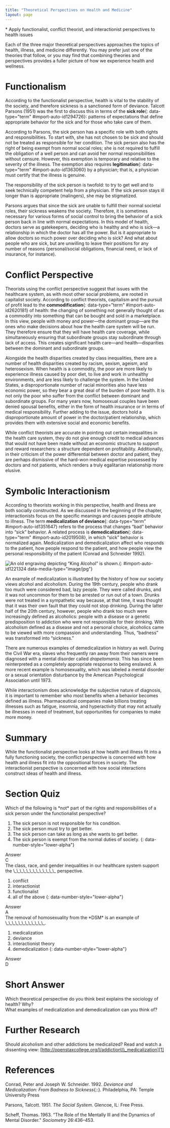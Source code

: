 ```yaml
---
title: "Theoretical Perspectives on Health and Medicine"
layout: page
---
```



<div data-type="abstract" markdown="1">
* Apply functionalist, conflict theorist, and interactionist perspectives to health issues

</div>

Each of the three major theoretical perspectives approaches the topics of health, illness, and medicine differently. You may prefer just one of the theories that follow, or you may find that combining theories and perspectives provides a fuller picture of how we experience health and wellness.

# Functionalism

According to the functionalist perspective, health is vital to the stability of the society, and therefore sickness is a sanctioned form of deviance. Talcott Parsons (1951) was the first to discuss this in terms of the **sick role**{: data-type="term" #import-auto-id1294726}\: patterns of expectations that define appropriate behavior for the sick and for those who take care of them.

According to Parsons, the sick person has a specific role with both rights and responsibilities. To start with, she has not chosen to be sick and should not be treated as responsible for her condition. The sick person also has the right of being exempt from normal social roles; she is not required to fulfill the obligation of a well person and can avoid her normal responsibilities without censure. However, this exemption is temporary and relative to the severity of the illness. The exemption also requires **legitimation**{: data-type="term" #import-auto-id1363060} by a physician; that is, a physician must certify that the illness is genuine.

The responsibility of the sick person is twofold: to try to get well and to seek technically competent help from a physician. If the sick person stays ill longer than is appropriate (malingers), she may be stigmatized.

Parsons argues that since the sick are unable to fulfill their normal societal roles, their sickness weakens the society. Therefore, it is sometimes necessary for various forms of social control to bring the behavior of a sick person back in line with normal expectations. In this model of health, doctors serve as gatekeepers, deciding who is healthy and who is sick—a relationship in which the doctor has all the power. But is it appropriate to allow doctors so much power over deciding who is sick? And what about people who are sick, but are unwilling to leave their positions for any number of reasons (personal/social obligations, financial need, or lack of insurance, for instance).

# Conflict Perspective

Theorists using the conflict perspective suggest that issues with the healthcare system, as with most other social problems, are rooted in capitalist society. According to conflict theorists, capitalism and the pursuit of profit lead to the **commodification**{: data-type="term" #import-auto-id2620181} of health: the changing of something not generally thought of as a commodity into something that can be bought and sold in a marketplace. In this view, people with money and power—the dominant group—are the ones who make decisions about how the health care system will be run. They therefore ensure that they will have health care coverage, while simultaneously ensuring that subordinate groups stay subordinate through lack of access. This creates significant health care—and health—disparities between the dominant and subordinate groups.

Alongside the health disparities created by class inequalities, there are a number of health disparities created by racism, sexism, ageism, and heterosexism. When health is a commodity, the poor are more likely to experience illness caused by poor diet, to live and work in unhealthy environments, and are less likely to challenge the system. In the United States, a disproportionate number of racial minorities also have less economic power, so they bear a great deal of the burden of poor health. It is not only the poor who suffer from the conflict between dominant and subordinate groups. For many years now, homosexual couples have been denied spousal benefits, either in the form of health insurance or in terms of medical responsibility. Further adding to the issue, doctors hold a disproportionate amount of power in the doctor/patient relationship, which provides them with extensive social and economic benefits.

While conflict theorists are accurate in pointing out certain inequalities in the health care system, they do not give enough credit to medical advances that would not have been made without an economic structure to support and reward researchers: a structure dependent on profitability. Additionally, in their criticism of the power differential between doctor and patient, they are perhaps dismissive of the hard-won medical expertise possessed by doctors and not patients, which renders a truly egalitarian relationship more elusive.

# Symbolic Interactionism

According to theorists working in this perspective, health and illness are both socially constructed. As we discussed in the beginning of the chapter, interactionists focus on the specific meanings and causes people attribute to illness. The term **medicalization of deviance**{: data-type="term" #import-auto-id1351647} refers to the process that changes “bad” behavior into “sick” behavior. A related process is **demedicalization**{: data-type="term" #import-auto-id2019508}, in which “sick” behavior is normalized again. Medicalization and demedicalization affect who responds to the patient, how people respond to the patient, and how people view the personal responsibility of the patient (Conrad and Schneider 1992).

 ![An old engraving depicting &#x201C;King Alcohol&#x201D; is shown.](../resources/Figure_19_05_01.jpg "In this engraving from the 19th century, &#x201C;King Alcohol&#x201D; is shown with a skeleton on a barrel of alcohol. The words &#x201C;poverty,&#x201D; &#x201C;misery,&#x201D; &#x201C;crime,&#x201D; and &#x201C;death&#x201D; hang in the air behind him. (Photo courtesy of the Library of Congress/Wikimedia Commons)"){: #import-auto-id1221324 data-media-type="image/jpg"}

An example of medicalization is illustrated by the history of how our society views alcohol and alcoholism. During the 19th century, people who drank too much were considered bad, lazy people. They were called drunks, and it was not uncommon for them to be arrested or run out of a town. Drunks were not treated in a sympathetic way because, at that time, it was thought that it was their own fault that they could not stop drinking. During the latter half of the 20th century, however, people who drank too much were increasingly defined as alcoholics: people with a disease or a genetic predisposition to addiction who were not responsible for their drinking. With alcoholism defined as a disease and not a personal choice, alcoholics came to be viewed with more compassion and understanding. Thus, “badness” was transformed into “sickness.”

There are numerous examples of demedicalization in history as well. During the Civil War era, slaves who frequently ran away from their owners were diagnosed with a mental disorder called *drapetomania*. This has since been reinterpreted as a completely appropriate response to being enslaved. A more recent example is homosexuality, which was labeled a mental disorder or a sexual orientation disturbance by the American Psychological Association until 1973.

While interactionism does acknowledge the subjective nature of diagnosis, it is important to remember who most benefits when a behavior becomes defined as illness. Pharmaceutical companies make billions treating illnesses such as fatigue, insomnia, and hyperactivity that may not actually be illnesses in need of treatment, but opportunities for companies to make more money.

# Summary

While the functionalist perspective looks at how health and illness fit into a fully functioning society, the conflict perspective is concerned with how health and illness fit into the oppositional forces in society. The interactionist perspective is concerned with how social interactions construct ideas of health and illness.

# Section Quiz

<div data-type="exercise" data-label="section-quiz">
<div data-type="problem" markdown="1">
Which of the following is *not* part of the rights and responsibilities of a sick person under the functionalist perspective?

1.  The sick person is not responsible for his condition.
2.  The sick person must try to get better.
3.  The sick person can take as long as she wants to get better.
4.  The sick person is exempt from the normal duties of society.
{: data-number-style="lower-alpha"}

</div>
<div data-type="solution" markdown="1">
<div data-type="title">
Answer
</div>
C

</div>
</div>

<div data-type="exercise" data-label="section-quiz">
<div data-type="problem" markdown="1">
The class, race, and gender inequalities in our healthcare system support the \_\_\_\_\_\_\_\_\_\_\_\_\_ perspective.

1.  conflict
2.  interactionist
3.  functionalist
4.  all of the above
{: data-number-style="lower-alpha"}

</div>
<div data-type="solution" markdown="1">
<div data-type="title">
Answer
</div>
A

</div>
</div>

<div data-type="exercise" data-label="section-quiz">
<div data-type="problem" markdown="1">
The removal of homosexuality from the *DSM* is an example of \_\_\_\_\_\_\_\_\_\_\_\_.

1.  medicalization
2.  deviance
3.  interactionist theory
4.  demedicalization
{: data-number-style="lower-alpha"}

</div>
<div data-type="solution" markdown="1">
<div data-type="title">
Answer
</div>
D

</div>
</div>

# Short Answer

<div data-type="exercise" data-label="short-answer">
<div data-type="problem" markdown="1">
Which theoretical perspective do you think best explains the sociology of health? Why?

</div>
</div>

<div data-type="exercise" data-label="short-answer">
<div data-type="problem" markdown="1">
What examples of medicalization and demedicalization can you think of?

</div>
</div>

# Further Research

Should alcoholism and other addictions be medicalized? Read and watch a dissenting view: [http://openstaxcollege.org/l/addiction\\\_medicalization][1]

# References

Conrad, Peter and Joseph W. Schneider. 1992. *Deviance and Medicalization: From Badness to Sickness*{::}*.* Philadelphia, PA: Temple University Press

Parsons, Talcott. 1951. *The Social System*. Glencoe, IL: Free Press.

Scheff, Thomas. 1963. “The Role of the Mentally Ill and the Dynamics of Mental Disorder.” *Sociometry* 26:436–453.



[1]: http://openstaxcollege.org/l/addiction_medicalization
